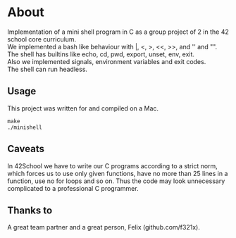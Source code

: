 # About
Implementation of a mini shell program in C as a group project of 2 in the 42 school core curriculum.  
We implemented a bash like behaviour with |, <, >, <<, >>, and '' and "".  
The shell has builtins like echo, cd, pwd, export, unset, env, exit.  
Also we implemented signals, environment variables and exit codes.  
The shell can run headless.  

## Usage
This project was written for and compiled on a Mac.  
```
make
./minishell
```

## Caveats
In 42School we have to write our C programs according to a strict norm, which forces us to use only given functions, have no more than 25 lines in a function, use no for loops and so on. Thus the code may look unnecessary complicated to a professional C programmer.

## Thanks to
A great team partner and a great person, Felix (github.com/f321x).
